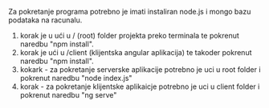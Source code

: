 Za pokretanje programa potrebno je imati instaliran node.js i mongo bazu podataka na racunalu.
1. korak je u ući u / (root) folder projekta preko terminala te pokrenut naredbu "npm install".
2. korak je ući u /client (klijentska angular aplikacija) te takoder pokrenut naredbu "npm install".
3. kokark - za pokretanje serverske aplikacije potrebno je uci u root folder i pokrenut naredbu "node index.js"
4. korak - za pokretanje klijentske aplikaicje potrebno je uci u client folder i pokrenut naredbu "ng serve"
